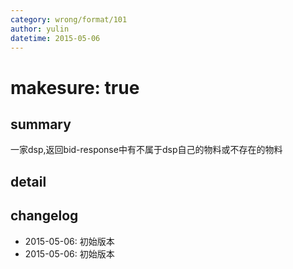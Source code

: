 ```yaml
---
category: wrong/format/101
author: yulin
datetime: 2015-05-06
---
```


# makesure: true

## summary

一家dsp,返回bid-response中有不属于dsp自己的物料或不存在的物料


## detail


## changelog

- 2015-05-06: 初始版本
- 2015-05-06: 初始版本
